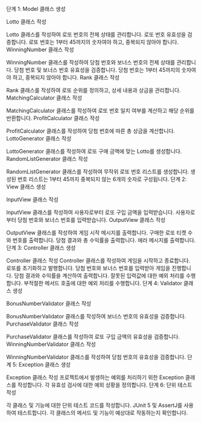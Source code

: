 단계 1: Model 클래스 생성

Lotto 클래스 작성

Lotto 클래스를 작성하여 로또 번호의 전체 상태를 관리합니다.
로또 번호 유효성을 검증합니다.
로또 번호는 1부터 45까지의 숫자여야 하고, 중복되지 않아야 합니다.
WinningNumber 클래스 작성

WinningNumber 클래스를 작성하여 당첨 번호와 보너스 번호의 전체 상태를 관리합니다.
당첨 번호 및 보너스 번호 유효성을 검증합니다.
당첨 번호는 1부터 45까지의 숫자여야 하고, 중복되지 않아야 합니다.
Rank 클래스 작성

Rank 클래스를 작성하여 로또 순위를 정의하고, 상세 내용과 상금을 관리합니다.
MatchingCalculator 클래스 작성

MatchingCalculator 클래스를 작성하여 로또 번호 일치 여부를 계산하고 해당 순위를 반환합니다.
ProfitCalculator 클래스 작성

ProfitCalculator 클래스를 작성하여 당첨 번호에 따른 총 상금을 계산합니다.
LottoGenerator 클래스 작성

LottoGenerator 클래스를 작성하여 로또 구매 금액에 맞는 Lotto를 생성합니다.
RandomListGenerator 클래스 작성

RandomListGenerator 클래스를 작성하여 무작위 로또 번호 리스트를 생성합니다.
생성된 번호 리스트는 1부터 45까지 중복되지 않는 6개의 숫자로 구성됩니다.
단계 2: View 클래스 생성

InputView 클래스 작성

InputView 클래스를 작성하여 사용자로부터 로또 구입 금액을 입력받습니다.
사용자로부터 당첨 번호와 보너스 번호를 입력받습니다.
OutputView 클래스 작성

OutputView 클래스를 작성하여 게임 시작 메시지를 출력합니다.
구매한 로또 티켓 수와 번호를 출력합니다.
당첨 결과와 총 수익률을 출력합니다.
에러 메시지를 출력합니다.
단계 3: Controller 클래스 생성

Controller 클래스 작성
Controller 클래스를 작성하여 게임을 시작하고 종료합니다.
로또를 초기화하고 발행합니다.
당첨 번호와 보너스 번호를 입력받아 게임을 진행합니다.
당첨 결과와 수익률을 계산하여 출력합니다.
잘못된 입력값에 대한 예외 처리를 수행합니다.
부적절한 메서드 호출에 대한 예외 처리를 수행합니다.
단계 4: Validator 클래스 생성

BonusNumberValidator 클래스 작성

BonusNumberValidator 클래스를 작성하여 보너스 번호의 유효성을 검증합니다.
PurchaseValidator 클래스 작성

PurchaseValidator 클래스를 작성하여 로또 구입 금액의 유효성을 검증합니다.
WinningNumberValidator 클래스 작성

WinningNumberValidator 클래스를 작성하여 당첨 번호의 유효성을 검증합니다.
단계 5: Exception 클래스 생성

Exception 클래스 작성
프로젝트에서 발생하는 예외를 처리하기 위한 Exception 클래스를 작성합니다.
각 유효성 검사에 대한 예외 상황을 정의합니다.
단계 6: 단위 테스트 작성

각 클래스 및 기능에 대한 단위 테스트 코드를 작성합니다. JUnit 5 및 AssertJ를 사용하여 테스트합니다.
각 클래스의 메서드 및 기능이 예상대로 작동하는지 확인합니다.